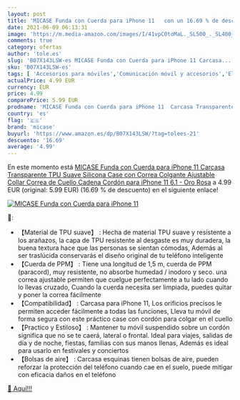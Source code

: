 ```yaml
---
layout: post
title: 'MICASE Funda con Cuerda para iPhone 11   con un 16.69 % de descuento'
date: 2021-06-09 06:13:31
image: 'https://m.media-amazon.com/images/I/41vpC0toMaL._SL500_._SL400_.jpg'
comments: true
category: ofertas
author: 'tole.es'
slug: 'B07X143LSW-es MICASE Funda con Cuerda para iPhone 11 Carcasa...'
sku: 'B07X143LSW-es'
tags: [ 'Accesorios para móviles','Comunicación móvil y accesorios','Electrónica','Fundas con correa para hombro y cordón para teléfonos móviles','Fundas y carcasas para teléfonos móviles','iphone','micase', ]
actualPrice: 4.99 EUR
currency: EUR
price: 4.99
comparePrice: 5.99 EUR
prodname: 'MICASE Funda con Cuerda para iPhone 11  Carcasa Transparente TPU Suave Silicona Case con Correa Colgante Ajustable Collar Correa de Cuello Cadena Cordón para iPhone 11 6.1   - Oro Rosa'
country: 'es'
flag: '🇪🇸'
brand: 'micase'
buyurl: 'https://www.amazon.es/dp/B07X143LSW/?tag=tolees-21'
descuento: '16.69'
average: '4.99'
---
```


En este momento está [MICASE Funda con Cuerda para iPhone 11  Carcasa Transparente TPU Suave Silicona Case con Correa Colgante Ajustable Collar Correa de Cuello Cadena Cordón para iPhone 11 6.1   - Oro Rosa](https://www.amazon.es/dp/B07X143LSW/?tag=tolees-21) a 4.99 EUR (original: 5.99 EUR) (16.69 %  de descuento) en el siguiente enlace!

[![MICASE Funda con Cuerda para iPhone 11  ](https://m.media-amazon.com/images/I/41vpC0toMaL._SL500_._SL400_.jpg)](https://www.amazon.es/dp/B07X143LSW/?tag=tolees-21)

🔎:

- 【Material de TPU suave】 : Hecha de material TPU suave y resistente a los arañazos, la capa de TPU resistente al desgaste es muy duradera, la buena textura hace que las personas se sientan cómodas, Además al ser traslúcida conservarás el diseño original de tu teléfono inteligente
- 【Cuerda de PPM】 : Tiene una longitud de 1,5 m, cuerda de PPM (paracord), muy resistente, no absorbe humedad / inodoro y seco. una correa ajustable permiten que cuelgue perfectamente a tu lado cuando lo llevas cruzado, Cuando la cuerda necesita ser limpiada, puedes quitar y poner la correa fácilmente
- 【Compatibilidad】 : Carcasa para iPhone 11, Los orificios precisos le permiten acceder fácilmente a todas las funciones, Lleva tu móvil de forma segura con este práctico case con cordón para colgar en el cuello
- 【Practico y Estiloso】 : Mantener tu móvil suspendido sobre un cordón significa que no se te caerá, lateral o frontal. Ideal para viajes, salidas de día y de noche, fiestas, familias con sus manos llenas, Además es ideal para usarlo en festivales y conciertos
- 【Bolsas de aire】 : Carcasa esquinas tienen bolsas de aire, pueden reforzar la protección del teléfono cuando cae en el suelo, puede mitigar con eficacia daños en el teléfono

[🛒 Aquí!!!](https://www.amazon.es/dp/B07X143LSW/?tag=tolees-21)
